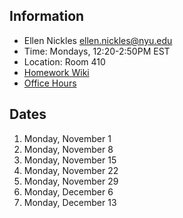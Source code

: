 ## Information

* Ellen Nickles ellen.nickles@nyu.edu
* Time: Mondays, 12:20-2:50PM EST
* Location: Room 410
* [Homework Wiki](https://github.com/ITPNYU/ICM-2021-Media/wiki/Homework-Ellen-07)
* [Office Hours](https://calendar.google.com/calendar/selfsched?sstoken=UUlFdHBUdGtNZlpEfGRlZmF1bHR8NGM3YjcyZWMxYWNkZDc1M2YxMTE5MjFjNWU5ODVkMjY)

## Dates

1. Monday, November 1
2. Monday, November 8
3. Monday, November 15
4. Monday, November 22
5. Monday, November 29
6. Monday, December 6
7. Monday, December 13
